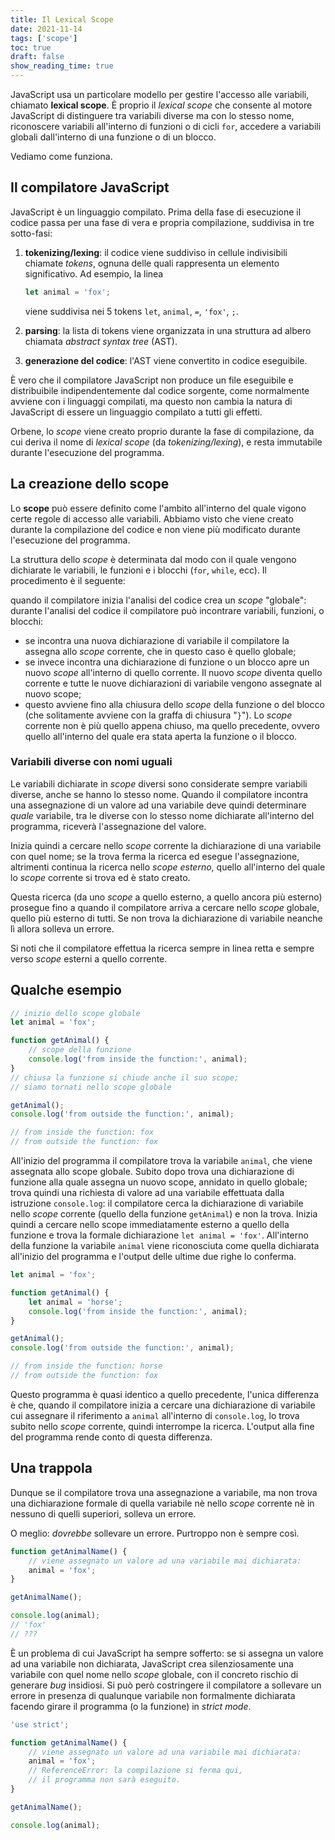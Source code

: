```yaml
---
title: Il Lexical Scope
date: 2021-11-14
tags: ['scope']
toc: true
draft: false
show_reading_time: true
---
```


JavaScript usa un particolare modello per gestire l'accesso alle variabili, chiamato **lexical
scope**. È proprio il _lexical scope_ che consente al motore JavaScript di distinguere tra variabili
diverse ma con lo stesso nome, riconoscere variabili all'interno di funzioni o di cicli `for`,
accedere a variabili globali dall'interno di una funzione o di un blocco.

Vediamo come funziona.

## Il compilatore JavaScript

JavaScript è un linguaggio compilato. Prima della fase di esecuzione il codice passa per una fase di
vera e propria compilazione, suddivisa in tre sotto-fasi:

1.  **tokenizing/lexing**: il codice viene suddiviso in cellule indivisibili chiamate _tokens_,
    ognuna delle quali rappresenta un elemento significativo. Ad esempio, la linea

    ```javascript
    let animal = 'fox';
    ```

    viene suddivisa nei 5 tokens `let`, `animal`, `=`, `'fox'`, `;`.

2.  **parsing**: la lista di tokens viene organizzata in una struttura ad albero chiamata _abstract
    syntax tree_ (AST).
3.  **generazione del codice**: l'AST viene convertito in codice eseguibile.

È vero che il compilatore JavaScript non produce un file eseguibile e distribuibile
indipendentemente dal codice sorgente, come normalmente avviene con i linguaggi compilati, ma questo
non cambia la natura di JavaScript di essere un linguaggio compilato a tutti gli effetti.

Orbene, lo _scope_ viene creato proprio durante la fase di compilazione, da cui deriva il nome di
_lexical scope_ (da _tokenizing/lexing_), e resta immutabile durante l'esecuzione del programma.

## La creazione dello scope

Lo **scope** può essere definito come l'ambito all'interno del quale vigono certe regole di accesso
alle variabili. Abbiamo visto che viene creato durante la compilazione del codice e non viene più
modificato durante l'esecuzione del programma.

La struttura dello _scope_ è determinata dal modo con il quale vengono dichiarate le variabili, le
funzioni e i blocchi (`for`, `while`, ecc). Il procedimento è il seguente:

quando il compilatore inizia l'analisi del codice crea un _scope_ "globale": durante l'analisi del
codice il compilatore può incontrare variabili, funzioni, o blocchi:

- se incontra una nuova dichiarazione di variabile il compilatore la assegna allo _scope_ corrente,
  che in questo caso è quello globale;
- se invece incontra una dichiarazione di funzione o un blocco apre un nuovo _scope_ all'interno di
  quello corrente. Il nuovo _scope_ diventa quello corrente e tutte le nuove dichiarazioni di
  variabile vengono assegnate al nuovo scope;
- questo avviene fino alla chiusura dello _scope_ della funzione o del blocco (che solitamente
  avviene con la graffa di chiusura "`}`"). Lo _scope_ corrente non è più quello appena chiuso, ma
  quello precedente, ovvero quello all'interno del quale era stata aperta la funzione o il blocco.

### Variabili diverse con nomi uguali

Le variabili dichiarate in _scope_ diversi sono considerate sempre variabili diverse, anche se hanno
lo stesso nome. Quando il compilatore incontra una assegnazione di un valore ad una variabile deve
quindi determinare _quale_ variabile, tra le diverse con lo stesso nome dichiarate all'interno del
programma, riceverà l'assegnazione del valore.

Inizia quindi a cercare nello _scope_ corrente la dichiarazione di una variabile con quel nome; se
la trova ferma la ricerca ed esegue l'assegnazione, altrimenti continua la ricerca nello _scope
esterno_, quello all'interno del quale lo _scope_ corrente si trova ed è stato creato.

Questa ricerca (da uno _scope_ a quello esterno, a quello ancora più esterno) prosegue fino a quando
il compilatore arriva a cercare nello _scope_ globale, quello più esterno di tutti. Se non trova la
dichiarazione di variabile neanche lì allora solleva un errore.

Si noti che il compilatore effettua la ricerca sempre in linea retta e sempre verso _scope_ esterni
a quello corrente.

## Qualche esempio

```javascript
// inizio dello scope globale
let animal = 'fox';

function getAnimal() {
	// scope della funzione
	console.log('from inside the function:', animal);
}
// chiusa la funzione si chiude anche il suo scope;
// siamo tornati nello scope globale

getAnimal();
console.log('from outside the function:', animal);

// from inside the function: fox
// from outside the function: fox
```

All'inizio del programma il compilatore trova la variabile `animal`, che viene assegnata allo scope
globale. Subito dopo trova una dichiarazione di funzione alla quale assegna un nuovo scope, annidato
in quello globale; trova quindi una richiesta di valore ad una variabile effettuata dalla istruzione
`console.log`: il compilatore cerca la dichiarazione di variabile nello _scope_ corrente (quello
della funzione `getAnimal`) e non la trova. Inizia quindi a cercare nello scope immediatamente
esterno a quello della funzione e trova la formale dichiarazione `let animal = 'fox'`. All'interno
della funzione la variabile `animal` viene riconosciuta come quella dichiarata all'inizio del
programma e l'output delle ultime due righe lo conferma.

```javascript
let animal = 'fox';

function getAnimal() {
	let animal = 'horse';
	console.log('from inside the function:', animal);
}

getAnimal();
console.log('from outside the function:', animal);

// from inside the function: horse
// from outside the function: fox
```

Questo programma è quasi identico a quello precedente, l'unica differenza è che, quando il
compilatore inizia a cercare una dichiarazione di variabile cui assegnare il riferimento a `animal`
all'interno di `console.log`, lo trova subito nello _scope_ corrente, quindi interrompe la ricerca.
L'output alla fine del programma rende conto di questa differenza.

## Una trappola

Dunque se il compilatore trova una assegnazione a variabile, ma non trova una dichiarazione formale
di quella variabile nè nello _scope_ corrente nè in nessuno di quelli superiori, solleva un errore.

O meglio: _dovrebbe_ sollevare un errore. Purtroppo non è sempre così.

```javascript
function getAnimalName() {
	// viene assegnato un valore ad una variabile mai dichiarata:
	animal = 'fox';
}

getAnimalName();

console.log(animal);
// 'fox'
// ???
```

È un problema di cui JavaScript ha sempre sofferto: se si assegna un valore ad una variabile non
dichiarata, JavaScript crea silenziosamente una variabile con quel nome nello _scope_ globale, con
il concreto rischio di generare _bug_ insidiosi. Si può però costringere il compilatore a sollevare
un errore in presenza di qualunque variabile non formalmente dichiarata facendo girare il programma
(o la funzione) in _strict mode_.

```javascript
'use strict';

function getAnimalName() {
	// viene assegnato un valore ad una variabile mai dichiarata:
	animal = 'fox';
	// ReferenceError: la compilazione si ferma qui,
	// il programma non sarà eseguito.
}

getAnimalName();

console.log(animal);
```
